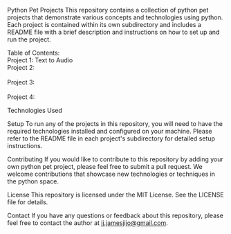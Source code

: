 Python Pet Projects This repository contains a collection of python pet projects that demonstrate various concepts and technologies using python. Each project is contained within its own subdirectory and includes a README file with a brief description and instructions on how to set up and run the project.

Table of Contents: 
</br>
Project 1: Text to Audio 
</br>
Project 2:  
</br>
Project 3:  
</br>
Project 4: 

Technologies Used 

Setup To run any of the projects in this repository, you will need to have the required technologies installed and configured on your machine. Please refer to the README file in each project's subdirectory for detailed setup instructions.

Contributing If you would like to contribute to this repository by adding your own python pet project, please feel free to submit a pull request. We welcome contributions that showcase new technologies or techniques in the python space.

License This repository is licensed under the MIT License. See the LICENSE file for details.

Contact If you have any questions or feedback about this repository, please feel free to contact the author at jj.jamesjijo@gmail.com.
